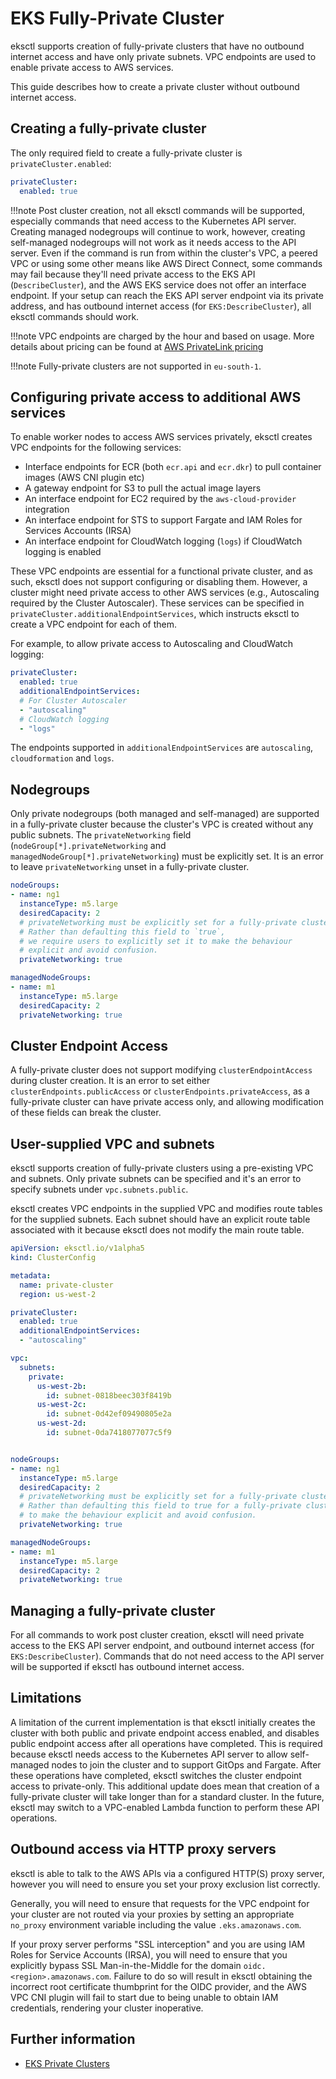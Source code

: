 # EKS Fully-Private Cluster

eksctl supports creation of fully-private clusters that have no outbound internet access and have only private subnets.
VPC endpoints are used to enable private access to AWS services.

This guide describes how to create a private cluster without outbound internet access.


## Creating a fully-private cluster

The only required field to create a fully-private cluster is `privateCluster.enabled`:

```yaml
privateCluster:
  enabled: true
```

!!!note
    Post cluster creation, not all eksctl commands will be supported, especially commands that need access to the Kubernetes API server.
    Creating managed nodegroups will continue to work, however, creating self-managed nodegroups will not work as it needs access to the API server.
    Even if the command is run from within the cluster's VPC, a peered VPC or using some other means like AWS Direct Connect, some commands may fail
    because they'll need private access to the EKS API (`DescribeCluster`), and the AWS EKS service does not offer an interface endpoint.
    If your setup can reach the EKS API server endpoint via its private address, and has outbound internet access (for `EKS:DescribeCluster`),
    all eksctl commands should work.

!!!note
    VPC endpoints are charged by the hour and based on usage. More details about pricing can be found at
    [AWS PrivateLink pricing](https://aws.amazon.com/privatelink/pricing/)
    
!!!note
    Fully-private clusters are not supported in `eu-south-1`.

## Configuring private access to additional AWS services

To enable worker nodes to access AWS services privately, eksctl creates VPC endpoints for the following services:

- Interface endpoints for ECR (both `ecr.api` and `ecr.dkr`) to pull container images (AWS CNI plugin etc)
- A gateway endpoint for S3 to pull the actual image layers
- An interface endpoint for EC2 required by the `aws-cloud-provider` integration
- An interface endpoint for STS to support Fargate and IAM Roles for Services Accounts (IRSA)
- An interface endpoint for CloudWatch logging (`logs`) if CloudWatch logging is enabled

These VPC endpoints are essential for a functional private cluster, and as such, eksctl does not support configuring or
disabling them. However, a cluster might need private access to other AWS services (e.g., Autoscaling required by the Cluster Autoscaler).
These services can be specified in `privateCluster.additionalEndpointServices`, which instructs eksctl to create a VPC endpoint
for each of them.


For example, to allow private access to Autoscaling and CloudWatch logging:

```yaml
privateCluster:
  enabled: true
  additionalEndpointServices:
  # For Cluster Autoscaler
  - "autoscaling"
  # CloudWatch logging
  - "logs"
```

The endpoints supported in `additionalEndpointServices` are `autoscaling`, `cloudformation` and `logs`.

## Nodegroups
Only private nodegroups (both managed and self-managed) are supported in a fully-private cluster because the cluster's VPC is created without
any public subnets. The `privateNetworking` field (`nodeGroup[*].privateNetworking` and `managedNodeGroup[*].privateNetworking`) must be
explicitly set. It is an error to leave `privateNetworking` unset in a fully-private cluster.


```yaml
nodeGroups:
- name: ng1
  instanceType: m5.large
  desiredCapacity: 2
  # privateNetworking must be explicitly set for a fully-private cluster
  # Rather than defaulting this field to `true`,
  # we require users to explicitly set it to make the behaviour
  # explicit and avoid confusion.
  privateNetworking: true

managedNodeGroups:
- name: m1
  instanceType: m5.large
  desiredCapacity: 2
  privateNetworking: true
```

## Cluster Endpoint Access
A fully-private cluster does not support modifying `clusterEndpointAccess` during cluster creation.
It is an error to set either `clusterEndpoints.publicAccess` or `clusterEndpoints.privateAccess`, as a fully-private cluster
can have private access only, and allowing modification of these fields can break the cluster.


## User-supplied VPC and subnets
eksctl supports creation of fully-private clusters using a pre-existing VPC and subnets. Only private subnets can be
specified and it's an error to specify subnets under `vpc.subnets.public`.

eksctl creates VPC endpoints in the supplied VPC and modifies route tables for the supplied subnets. Each subnet should
have an explicit route table associated with it because eksctl does not modify the main route table.

```yaml
apiVersion: eksctl.io/v1alpha5
kind: ClusterConfig

metadata:
  name: private-cluster
  region: us-west-2

privateCluster:
  enabled: true
  additionalEndpointServices:
  - "autoscaling"

vpc:
  subnets:
    private:
      us-west-2b:
        id: subnet-0818beec303f8419b
      us-west-2c:
        id: subnet-0d42ef09490805e2a
      us-west-2d:
        id: subnet-0da7418077077c5f9


nodeGroups:
- name: ng1
  instanceType: m5.large
  desiredCapacity: 2
  # privateNetworking must be explicitly set for a fully-private cluster
  # Rather than defaulting this field to true for a fully-private cluster, we require users to explicitly set it
  # to make the behaviour explicit and avoid confusion.
  privateNetworking: true

managedNodeGroups:
- name: m1
  instanceType: m5.large
  desiredCapacity: 2
  privateNetworking: true
```

## Managing a fully-private cluster

For all commands to work post cluster creation, eksctl will need private access to the EKS API server endpoint, and outbound
internet access (for `EKS:DescribeCluster`). Commands that do not need access to the API server will be supported if eksctl has
outbound internet access.


## Limitations
A limitation of the current implementation is that eksctl initially creates the cluster with both public and private endpoint
access enabled, and disables public endpoint access after all operations have completed.
This is required because eksctl needs access to the Kubernetes API server to allow self-managed nodes to join the cluster and
to support GitOps and Fargate. After these operations have completed, eksctl switches the cluster endpoint access to private-only.
This additional update does mean that creation of a fully-private cluster will take longer than for a standard cluster.
In the future, eksctl may switch to a VPC-enabled Lambda function to perform these API operations.


## Outbound access via HTTP proxy servers
eksctl is able to talk to the AWS APIs via a configured HTTP(S) proxy server,
however you will need to ensure you set your proxy exclusion list correctly.

Generally, you will need to ensure that requests for the VPC endpoint for your
cluster are not routed via your proxies by setting an appropriate `no_proxy`
environment variable including the value `.eks.amazonaws.com`.

If your proxy server performs "SSL interception" and you are using IAM Roles
for Service Accounts (IRSA), you will need to ensure that you explicitly bypass
SSL Man-in-the-Middle for the domain `oidc.<region>.amazonaws.com`. Failure to
do so will result in eksctl obtaining the incorrect root certificate thumbprint
for the OIDC provider, and the AWS VPC CNI plugin will fail to start due to
being unable to obtain IAM credentials, rendering your cluster inoperative.


## Further information

- [EKS Private Clusters][eks-private-clusters]

[eks-private-clusters]: https://docs.aws.amazon.com/eks/latest/userguide/private-clusters.html

